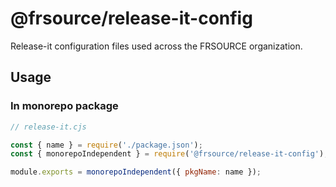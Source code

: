 # @frsource/release-it-config

Release-it configuration files used across the FRSOURCE organization.

## Usage

### In monorepo package

```js
// release-it.cjs

const { name } = require('./package.json');
const { monorepoIndependent } = require('@frsource/release-it-config');

module.exports = monorepoIndependent({ pkgName: name });
```
